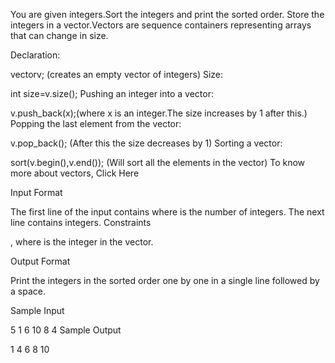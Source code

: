 You are given  integers.Sort the  integers and print the sorted order.
Store the  integers in a vector.Vectors are sequence containers representing arrays that can change in size.

Declaration:

vector<int>v; (creates an empty vector of integers)
Size:

int size=v.size();
Pushing an integer into a vector:

v.push_back(x);(where x is an integer.The size increases by 1 after this.)
Popping the last element from the vector:

v.pop_back(); (After this the size decreases by 1)
Sorting a vector:

sort(v.begin(),v.end()); (Will sort all the elements in the vector)
To know more about vectors, Click Here

Input Format

The first line of the input contains  where  is the number of integers. The next line contains  integers.
Constraints

, where  is the  integer in the vector.

Output Format

Print the integers in the sorted order one by one in a single line followed by a space.

Sample Input

5
1 6 10 8 4
Sample Output

1 4 6 8 10
